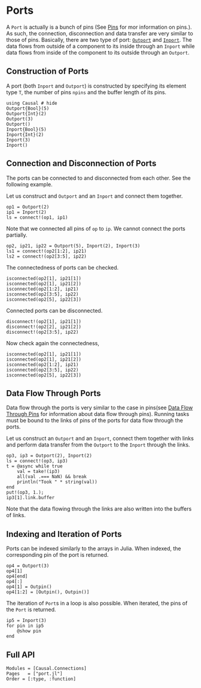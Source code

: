 # Ports

A `Port` is actually is a bunch of pins (See [Pins](@ref) for mor information on pins.). As such, the connection, disconnection and data transfer are very similar to those of pins. Basically, there are two type of port: [`Outport`](@ref) and [`Inport`](@ref). The data flows from outside of a component to its inside through an `Inport` while data flows from inside of the component to its outside through an `Outport`.

## Construction of Ports
A port (both `Inport` and `Outport`) is constructed by specifying its element type `T`, the number of pins `npins` and the buffer length of its pins.

```@repl port_example_1
using Causal # hide
Outport{Bool}(5)
Outport{Int}(2) 
Outport(3) 
Outport() 
Inport{Bool}(5)
Inport{Int}(2) 
Inport(3) 
Inport() 
```

## Connection and Disconnection of Ports
The ports can be connected to and disconnected from each other. See the following example.

Let us construct and `Outport` and an `Inport` and connect them together.
```@repl port_example_1
op1 = Outport(2)  
ip1 = Inport(2) 
ls = connect!(op1, ip1)
```
Note that we connected all pins of `op` to `ip`. We cannot connect the ports partially. 
```@repl port_example_1
op2, ip21, ip22 = Outport(5), Inport(2), Inport(3) 
ls1 = connect!(op2[1:2], ip21)
ls2 = connect!(op2[3:5], ip22)
```
The connectedness of ports can be checked. 
```@repl port_example_1
isconnected(op2[1], ip21[1])
isconnected(op2[1], ip21[2])
isconnected(op2[1:2], ip21)
isconnected(op2[3:5], ip22)
isconnected(op2[5], ip22[3])
```
Connected ports can be disconnected.
```@repl port_example_1
disconnect!(op2[1], ip21[1])
disconnect!(op2[2], ip21[2])
disconnect!(op2[3:5], ip22)
```
Now check again the connectedness,
```@repl port_example_1
isconnected(op2[1], ip21[1])
isconnected(op2[1], ip21[2])
isconnected(op2[1:2], ip21)
isconnected(op2[3:5], ip22)
isconnected(op2[5], ip22[3])
```

## Data Flow Through Ports
Data flow through the ports is very similar to the case in pins(see [Data Flow Through Pins](@ref) for information about data flow through pins). Running tasks must be bound to the links of pins of the ports for data flow through the ports.

Let us construct an `Outport` and an `Inport`, connect them together with links and perform data transfer from the `Outport` to the `Inport` through the links. 
```@repl port_example_1
op3, ip3 = Outport(2), Inport(2)
ls = connect!(op3, ip3)
t = @async while true
    val = take!(ip3)
    all(val .=== NaN) && break
    println("Took " * string(val))
end
put!(op3, 1.);
ip3[1].link.buffer
```
Note that the data flowing through the links are also written into the buffers of links.

## Indexing and Iteration of Ports 
Ports can be indexed similarly to the arrays in Julia. When indexed, the corresponding pin of the port is returned.
```@repl port_example_1
op4 = Outport(3) 
op4[1]
op4[end] 
op4[:]
op4[1] = Outpin()
op4[1:2] = [Outpin(), Outpin()]
```
The iteration of `Port`s in a loop is also possible. When iterated, the pins of the `Port` is returned.
```@repl port_example_1
ip5 = Inport(3)
for pin in ip5
    @show pin
end
```

## Full API 
```@autodocs
Modules = [Causal.Connections]
Pages   = ["port.jl"]
Order = [:type, :function]
```